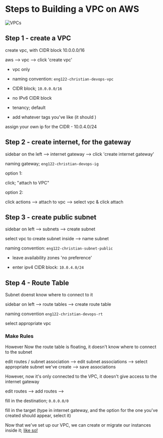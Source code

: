 # Steps to Building a VPC on AWS

![VPCs](https://user-images.githubusercontent.com/47668244/187684716-edce20ab-bf1a-4078-89f2-bb4b153ca13b.png)

## Step 1 - create a VPC

create vpc, with CIDR block 10.0.0.0/16

aws --> vpc --> click 'create vpc'

- vpc only

- naming convention: `eng122-christian-devops-vpc`

- CIDR block; `10.0.0.0/16`

- no IPv6 CIDR block

- tenancy; default

- add whatever tags you've like (it should )

assign your own ip for the CIDR - 10.0.4.0/24

## Step 2 - create internet, for the gateway

sidebar on the left --> internet gateway --> click 'create internet gateway'

naming gateway; `eng122-christian-devops-ig`

option 1: 

click; "attach to VPC"

option 2:

click actions --> attach to vpc --> select vpc & click attach

## Step 3 - create public subnet

sidebar on left --> subnets --> create subnet

select vpc to create subnet inside --> name subnet

naming convention: `eng122-christian-subnet-public`

- leave availability zones 'no preference'

- enter ipv4 CIDR block: `10.0.4.0/24`

## Step 4 - Route Table

Subnet doenst know where to connect to it

sidebar on left --> route tables --> create route table 

naming convention `eng122-christian-devops-rt`

select appropriate vpc


### Make Rules

However Now the route table is floating, it doesn't know where to connect to the subnet

edit routes / subnet association --> edit subnet associations --> select appropriate subnet we've create --> save associations

However, now it's only connected to the VPC, it doesn't give access to the internet gateway

edit routes --> add routes --> 

fill in the destination; `0.0.0.0/0`

fill in the target (type in internet gateway, and the option for the one you've created should appear, select it)

Now that we've set up our VPC, we can create or migrate our instances inside it; [like so!](https://aws.amazon.com/premiumsupport/knowledge-center/move-ec2-instance/)

